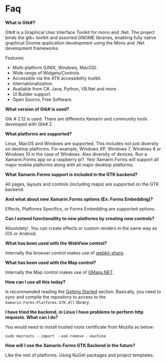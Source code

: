 # Faq

**What is Gtk#?**

Gtk# is a Graphical User Interface Toolkit for mono and .Net. The project binds the gtk+ toolkit and assorted GNOME libraries, enabling fully native graphical Gnome application development using the Mono and .Net development frameworks.

Features:

- Multi-platform (UNIX, Windows, MacOS).
- Wide range of Widgets/Controls.
- Accessible via the ATK accessibility toolkit.
- Internationalization.
- Available from C#, Java, Python, VB.Net and more.
- UI Builder support.
- Open Source, Free Software.

**What version of Gtk# is used?**

Gtk # 2.12 is used. There are differents Xamarin and community tools developed with Gtk# 2. 

**What platforms are supported?**

Linux, MacOS and Windows are supported. This includes not just diversity on desktop platforms. For example, Windows XP, Windows 7, Windows 8 or Windows 10 in the case of Windows. Also diversity of devices. Run a Xamarin.Forms app on a raspberry pi?. Yes!
Xamarin.Forms will support all major mobile platforms along with all major desktop platforms.

**What Xamarin.Forms support is included in the GTK backend?**

All pages, layouts and controls (including maps) are supported on the GTK backend.

**And what about new Xamarin.Forms options (Ex: Forms Embedding)?**

Effects, Platforms Specifics, or Forms Embedding are supported options.

**Can I extend functionallity to new platforms by creating new controls?**

Absolutely!. You can create effects or custom renders in the same way as iOS or Android.

**What has been used with the WebView control?**

Internally the browser control makes use of [webkit-sharp](https://github.com/mono/webkit-sharp).

**What has been used with the Map control?**

Internally the Map control makes use of [GMaps.NET](https://github.com/radioman/greatmaps).

**How can I use all this today?**

Is recommended reading the [Getting Started](Getting-Started.md) section. Basically, you need to sync and compile the repository to access to the `Xamarin.Forms.Platforms.GTK.dll` library.

**I have tried the backend, in Linux I have problems to perform http requests. What can I do?**

You would need to install trusted roots certificate from Mozilla as below: 

    sudo mozroots --import --ask-remove --machine

**How will I use the Xamarin.Forms GTK Backend in the future?**

Like the rest of platforms. Using NuGet packages and project templates.